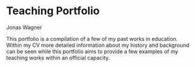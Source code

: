 # Teaching Portfolio
Jonas Wagner

This portfolio is a compilation of a few of my past works in education.
Within my CV more detailed information about my history and background can be seen while this portfolio aims to provide a few examples of my teaching works within an official capacity.
